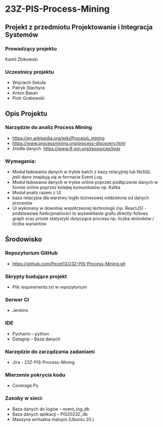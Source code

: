 # 23Z-PIS-Process-Mining

## Projekt z przedmiotu Projektowanie i Integracja Systemów

### Prowadzący projektu

Kamil Żbikowski

### Uczestnicy projektu

- Wojciech Sekuła
- Patryk Stachyra
- Anton Basan
- Piotr Grabowski

## Opis Projektu

### Narzędzie do analiz Process Mining

-  https://en.wikipedia.org/wiki/Process\_mining
- https://www.processmining.org/process-discovery.html
- źródła danych: https://www.tf-pm.org/resources/logs

### Wymagania:

- Moduł ładowania danych w trybie batch z bazy relacyjnej lub NoSQL jeśli dane znajdują się w formacie Event Log. 
- Moduł ładowania danych w trybie online poprzez podłączenie danych w formie online poprzez kolejkę komunikatów np. Kafka
- Moduł analiz razem z UI 
- baza relacyjna dla warstwy logiki biznesowej oddzielona od danych procesów
- UI wykonany w dowolnej współczesnej technologii (np. ReactJS) - podstawowe funkcjonalności to wyświetlanie grafu directly-follows graph oraz proste statystyki dotyczące procesu np. liczba wniosków / liczba wariantów

## Środowisko
### Repozytorium GitHub

- <https://github.com/Pecet13/23Z-PIS-Process-Mining.git>

### Skrypty budujące projekt 

- Plik requirements.txt w repozytorium

### Serwer CI

- Jenkins

### IDE

- Pycharm – python
- Datagrip – Baza danych

### Narzędzie do zarządzania zadaniami

- Jira - 23Z-PIS-Process-Mining

### Mierzenie pokrycia kodu

- Coverage.Py

### Zasoby w sieci:

- Baza danych do logów – event\_log\_db
- Baza danych aplikacji – PIS2023Z\_db
- Maszyna wirtualna mainpis (Ubuntu 20.)


